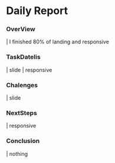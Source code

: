 # Daily Report

### OverView

| I finished 80% of landing and responsive

### TaskDatelis
| slide
| responsive

### Chalenges 

| slide

### NextSteps

| responsive

### Conclusion
| nothing 
